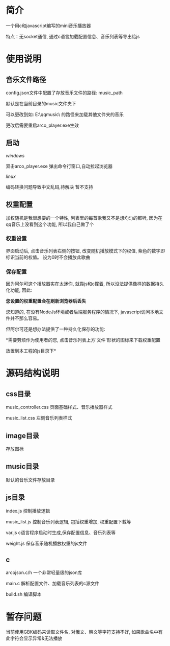 # 简介
一个用c和javascript编写的mini音乐播放器

特点：无socket通信, 通过c语言加载配置信息、音乐列表等导出给js

# 使用说明
## 音乐文件路径
config.json文件中配置了存放音乐文件的路径: music_path

默认是在当前目录的music文件夹下

可以更改到如: E:\\qqmusic\\ 的路径来加载其他文件夹的音乐

更改后需要重启arco_player.exe生效


## 启动
*windows*

双击arco_player.exe 弹出命令行窗口,自动拉起浏览器

*linux*

编码转换问题导致中文乱码,待解决 暂不支持

## 权重配置

加权随机是我很想要的一个特性, 列表里的每首歌我又不是想均匀的都听, 因为在qq音乐上没看到这个功能, 所以我自己做了个

### 权重设置
界面启动后, 点击音乐列表右侧的按钮, 改变随机播放模式下的权值, 紫色的数字即标识当前的权值。 设为0时不会播放此歌曲

### 保存配置

因为阿尔可这个播放器实在太迷你, 就靠js和c撑着, 所以没法提供像样的数据持久化功能, 因此:

**您设置的权重配置会在刷新浏览器后丢失**

您知道的, 在没有NodeJs环境或者后端服务程序的情况下, javascript访问本地文件并不那么容易。

但阿尔可还是想办法提供了一种持久化保存的功能:

*需要劳烦作为使用者的您, 点击音乐列表上方'文件'形状的图标来下载权重配置

放置到本工程的js目录下*


# 源码结构说明
## css目录
music_controller.css 页面基础样式、音乐播放器样式

music_list.css 左侧音乐列表样式

## image目录
存放图标

## music目录
默认的音乐文件存放目录

## js目录
index.js 控制播放逻辑

music_list.js 控制音乐列表逻辑, 包括权重增加, 权重配置下载等

var.js c语言程序启动时生成,保存配置信息、音乐列表等

weight.js 保存音乐随机播放权重的js文件

## c
arcojson.c/h 一个非常轻量级的json库

main.c 解析配置文件、加载音乐列表的c源文件

build.sh 编译脚本

# 暂存问题
当前使用GBK编码来读取文件名, 对俄文、韩文等字符支持不好, 如果歌曲名中有此字符会显示异常&无法播放